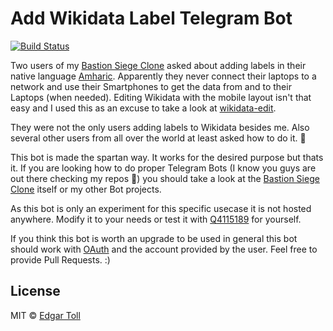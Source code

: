 # Add Wikidata Label Telegram Bot
[![Build Status](https://travis-ci.com/EdJoPaTo/add-wikidata-label-telegram-bot.svg?branch=master)](https://travis-ci.com/EdJoPaTo/add-wikidata-label-telegram-bot)

Two users of my [Bastion Siege Clone](https://github.com/EdJoPaTo/bastion-siege-clone) asked about adding labels in their native language [Amharic](https://www.wikidata.org/wiki/Q28244).
Apparently they never connect their laptops to a network and use their Smartphones to get the data from and to their Laptops (when needed).
Editing Wikidata with the mobile layout isn't that easy and I used this as an excuse to take a look at [wikidata-edit](https://github.com/maxlath/wikidata-edit).

They were not the only users adding labels to Wikidata besides me.
Also several other users from all over the world at least asked how to do it. 🎉

This bot is made the spartan way.
It works for the desired purpose but thats it.
If you are looking how to do proper Telegram Bots (I know you guys are out there checking my repos 👋) you should take a look at the [Bastion Siege Clone](https://github.com/EdJoPaTo/bastion-siege-clone) itself or my other Bot projects.

As this bot is only an experiment for this specific usecase it is not hosted anywhere.
Modify it to your needs or test it with [Q4115189](https://www.wikidata.org/wiki/Q4115189) for yourself.

If you think this bot is worth an upgrade to be used in general this bot should work with [OAuth](https://github.com/maxlath/wikidata-edit/blob/master/docs/how_to.md#config) and the account provided by the user.
Feel free to provide Pull Requests. :)


## License

MIT © [Edgar Toll](https://github.com/EdJoPaTo)
